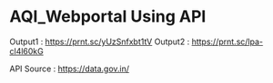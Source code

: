 # AQI_Webportal Using API

Output1 : https://prnt.sc/yUzSnfxbt1tV
Output2 : https://prnt.sc/lpa-cl4l60kG

API Source : https://data.gov.in/
